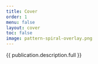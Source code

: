 ```yaml
---
title: Cover
order: 1
menu: false
layout: cover
toc: false
image: pattern-spiral-overlay.png
---
```


{{ publication.description.full }}
